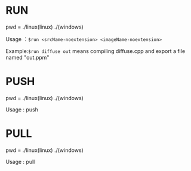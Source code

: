 # RUN

pwd = ./linux(linux)	./(windows)

Usage ：`$run <srcName-noextension> <imageName-noextension>`

Example:`$run diffuse out` means compiling diffuse.cpp and export a file named "out.ppm"

# PUSH

pwd = ./linux(linux)	./(windows)

Usage : push

# PULL

pwd = ./linux(linux)	./(windows)

Usage : pull